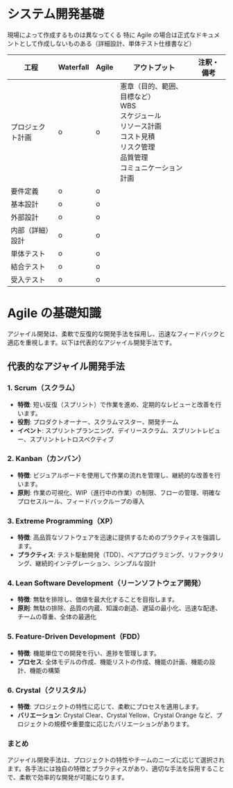 # システム開発基礎

現場によって作成するものは異なってくる
特に Agile の場合は正式なドキュメントとして作成しないものある（詳細設計、単体テスト仕様書など）

| 工程             | Waterfall | Agile | アウトプット                                                                                                                             | 注釈・備考 |
| ---------------- | --------- | ----- | ---------------------------------------------------------------------------------------------------------------------------------------- | ---------- |
| プロジェクト計画 | o         | o     | 憲章（目的、範囲、目標など）<br> WBS<br> スケジュール<br> リソース計画<br>コスト見積<br>リスク管理<br>品質管理<br>コミュニケーション計画 |            |
| 要件定義         | o         | o     |                                                                                                                                          |            |
| 基本設計         | o         | o     |                                                                                                                                          |            |
| 外部設計         | o         | o     |                                                                                                                                          |            |
| 内部（詳細）設計 | o         | o     |                                                                                                                                          |            |
| 単体テスト       | o         | o     |                                                                                                                                          |            |
| 結合テスト       | o         | o     |                                                                                                                                          |            |
| 受入テスト       | o         | o     |                                                                                                                                          |            |

# Agile の基礎知識

アジャイル開発は、柔軟で反復的な開発手法を採用し、迅速なフィードバックと適応を重視します。以下は代表的なアジャイル開発手法です。

## 代表的なアジャイル開発手法

### 1. Scrum（スクラム）

- **特徴**: 短い反復（スプリント）で作業を進め、定期的なレビューと改善を行います。
- **役割**: プロダクトオーナー、スクラムマスター、開発チーム
- **イベント**: スプリントプランニング、デイリースクラム、スプリントレビュー、スプリントレトロスペクティブ

### 2. Kanban（カンバン）

- **特徴**: ビジュアルボードを使用して作業の流れを管理し、継続的な改善を行います。
- **原則**: 作業の可視化、WIP（進行中の作業）の制限、フローの管理、明確なプロセスルール、フィードバックループの導入

### 3. Extreme Programming（XP）

- **特徴**: 高品質なソフトウェアを迅速に提供するためのプラクティスを強調します。
- **プラクティス**: テスト駆動開発（TDD）、ペアプログラミング、リファクタリング、継続的インテグレーション、シンプルな設計

### 4. Lean Software Development（リーンソフトウェア開発）

- **特徴**: 無駄を排除し、価値を最大化することを目指します。
- **原則**: 無駄の排除、品質の内蔵、知識の創造、遅延の最小化、迅速な配達、チームの尊重、全体の最適化

### 5. Feature-Driven Development（FDD）

- **特徴**: 機能単位での開発を行い、進捗を管理します。
- **プロセス**: 全体モデルの作成、機能リストの作成、機能の計画、機能の設計、機能の構築

### 6. Crystal（クリスタル）

- **特徴**: プロジェクトの特性に応じて、柔軟にプロセスを適用します。
- **バリエーション**: Crystal Clear、Crystal Yellow、Crystal Orange など、プロジェクトの規模や重要度に応じたバリエーションがあります。

### まとめ

アジャイル開発手法は、プロジェクトの特性やチームのニーズに応じて選択されます。各手法には独自の特徴とプラクティスがあり、適切な手法を採用することで、柔軟で効率的な開発が可能になります。
